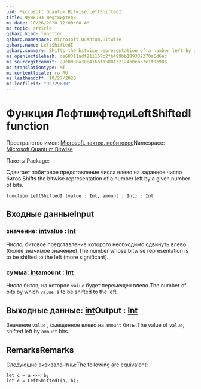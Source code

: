 ```yaml
---
uid: Microsoft.Quantum.Bitwise.LeftShiftedI
title: Функция Лефтшифтеди
ms.date: 10/26/2020 12:00:00 AM
ms.topic: article
qsharp.kind: function
qsharp.namespace: Microsoft.Quantum.Bitwise
qsharp.name: LeftShiftedI
qsharp.summary: Shifts the bitwise representation of a number left by a given number of bits.
ms.openlocfilehash: ce68311adf211169c2fb499bb189332370a6d6ac
ms.sourcegitcommit: 29e0d88a30e4166fa580132124b0eb57e1f0e986
ms.translationtype: MT
ms.contentlocale: ru-RU
ms.lasthandoff: 10/27/2020
ms.locfileid: "92729880"
---
```

# <a name="leftshiftedi-function"></a><span data-ttu-id="0dbb2-102">Функция Лефтшифтеди</span><span class="sxs-lookup"><span data-stu-id="0dbb2-102">LeftShiftedI function</span></span>

<span data-ttu-id="0dbb2-103">Пространство имен: [Microsoft. тактов. побитовое](xref:Microsoft.Quantum.Bitwise)</span><span class="sxs-lookup"><span data-stu-id="0dbb2-103">Namespace: [Microsoft.Quantum.Bitwise](xref:Microsoft.Quantum.Bitwise)</span></span>

<span data-ttu-id="0dbb2-104">Пакеты [](https://nuget.org/packages/)</span><span class="sxs-lookup"><span data-stu-id="0dbb2-104">Package: [](https://nuget.org/packages/)</span></span>


<span data-ttu-id="0dbb2-105">Сдвигает побитовое представление числа влево на заданное число битов.</span><span class="sxs-lookup"><span data-stu-id="0dbb2-105">Shifts the bitwise representation of a number left by a given number of bits.</span></span>

```qsharp
function LeftShiftedI (value : Int, amount : Int) : Int
```


## <a name="input"></a><span data-ttu-id="0dbb2-106">Входные данные</span><span class="sxs-lookup"><span data-stu-id="0dbb2-106">Input</span></span>

### <a name="value--int"></a><span data-ttu-id="0dbb2-107">значение: [int](xref:microsoft.quantum.lang-ref.int)</span><span class="sxs-lookup"><span data-stu-id="0dbb2-107">value : [Int](xref:microsoft.quantum.lang-ref.int)</span></span>

<span data-ttu-id="0dbb2-108">Число, битовое представление которого необходимо сдвинуть влево (более значимое значение).</span><span class="sxs-lookup"><span data-stu-id="0dbb2-108">The number whose bitwise representation is to be shifted to the left (more significant).</span></span>


### <a name="amount--int"></a><span data-ttu-id="0dbb2-109">сумма: [int](xref:microsoft.quantum.lang-ref.int)</span><span class="sxs-lookup"><span data-stu-id="0dbb2-109">amount : [Int](xref:microsoft.quantum.lang-ref.int)</span></span>

<span data-ttu-id="0dbb2-110">Число битов, на которое `value` будет перемещен влево.</span><span class="sxs-lookup"><span data-stu-id="0dbb2-110">The number of bits by which `value` is to be shifted to the left.</span></span>



## <a name="output--int"></a><span data-ttu-id="0dbb2-111">Выходные данные: [int](xref:microsoft.quantum.lang-ref.int)</span><span class="sxs-lookup"><span data-stu-id="0dbb2-111">Output : [Int](xref:microsoft.quantum.lang-ref.int)</span></span>

<span data-ttu-id="0dbb2-112">Значение `value` , смещенное влево на `amount` биты.</span><span class="sxs-lookup"><span data-stu-id="0dbb2-112">The value of `value`, shifted left by `amount` bits.</span></span>

## <a name="remarks"></a><span data-ttu-id="0dbb2-113">Remarks</span><span class="sxs-lookup"><span data-stu-id="0dbb2-113">Remarks</span></span>

<span data-ttu-id="0dbb2-114">Следующие эквивалентны:</span><span class="sxs-lookup"><span data-stu-id="0dbb2-114">The following are equivalent:</span></span>

```Q#
let c = a <<< b;
let c = LeftShiftedI(a, b);
```